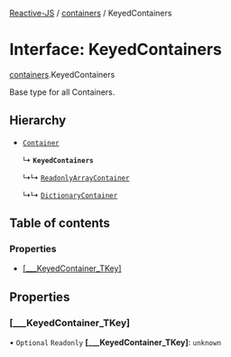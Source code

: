 [Reactive-JS](../README.md) / [containers](../modules/containers.md) / KeyedContainers

# Interface: KeyedContainers

[containers](../modules/containers.md).KeyedContainers

Base type for all Containers.

## Hierarchy

- [`Container`](containers.Container.md)

  ↳ **`KeyedContainers`**

  ↳↳ [`ReadonlyArrayContainer`](containers.ReadonlyArrayContainer-1.md)

  ↳↳ [`DictionaryContainer`](containers.DictionaryContainer.md)

## Table of contents

### Properties

- [[\_\_\_KeyedContainer\_TKey]](containers.KeyedContainers-1.md#[___keyedcontainer_tkey])

## Properties

### [\_\_\_KeyedContainer\_TKey]

• `Optional` `Readonly` **[\_\_\_KeyedContainer\_TKey]**: `unknown`
